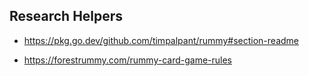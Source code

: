 ## Research Helpers

- https://pkg.go.dev/github.com/timpalpant/rummy#section-readme

- https://forestrummy.com/rummy-card-game-rules

